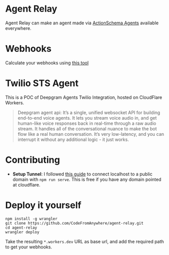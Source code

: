 # Agent Relay

Agent Relay can make an agent made via [ActionSchema Agents](https://agent.actionschema.com) available everywhere.

# Webhooks

Calculate your webhooks using [this tool](src/index.html)

# Twilio STS Agent

This is a POC of Deepgram Agents Twilio Integration, hosted on CloudFlare Workers.

> Deepgram agent api: It’s a single, unified websocket API for building end-to-end voice agents. It lets you stream voice audio in, and get human-like voice responses back in real-time through a raw audio stream. It handles all of the conversational nuance to make the bot flow like a real human conversation. It’s very low-latency, and you can interrupt it without any additional logic - it just works.

# Contributing

- **Setup Tunnel**: I followed [this guide](https://developers.cloudflare.com/cloudflare-one/connections/connect-networks/get-started/create-local-tunnel/) to connect localhost to a public domain with `npm run serve`. This is free if you have any domain pointed at cloudflare.

# Deploy it yourself

```
npm install -g wrangler
git clone https://github.com/CodeFromAnywhere/agent-relay.git
cd agent-relay
wrangler deploy
```

Take the resulting `*.workers.dev` URL as base url, and add the required path to get your webhooks.
